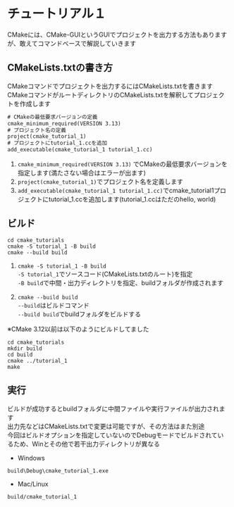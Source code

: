 # チュートリアル１
CMakeには、CMake-GUIというGUIでプロジェクトを出力する方法もありますが、敢えてコマンドベースで解説していきます

## CMakeLists.txtの書き方

CMakeコマンドでプロジェクトを出力するにはCMakeLists.txtを書きます  
CMakeコマンドがルートディレクトリのCMakeLists.txtを解釈してプロジェクトを作成します  

```CMake:tutorial_1/CMakeLists.txt
# CMakeの最低要求バージョンの定義
cmake_minimum_required(VERSION 3.13)
# プロジェクト名の定義
project(cmake_tutorial_1)
# プロジェクトにtutorial_1.ccを追加
add_executable(cmake_tutorial_1 tutorial_1.cc)
```

1. `cmake_minimum_required(VERSION 3.13)` でCMakeの最低要求バージョンを指定します(満たさない場合はエラーが出ます)   
2. `project(cmake_tutorial_1)`でプロジェクト名を定義します  
3. `add_executable(cmake_tutorial_1 tutorial_1.cc)`でcmake_tutorial1プロジェクトにtutorial_1.ccを追加します(tutorial_1.ccはただのhello, world)  

## ビルド

```
cd cmake_tutorials
cmake -S tutorial_1 -B build
cmake --build build
```

1. `cmake -S tutorial_1 -B build`  
    `-S tutorial_1`でソースコード(CMakeLists.txtのルート)を指定  
    `-B build`で中間・出力ディレクトリを指定、buildフォルダが作成されます

2. `cmake --build build`  
    `--build`はビルドコマンド  
    `--build build`でbuildフォルダをビルドする  

※CMake 3.12以前は以下のようにビルドしてました  

```
cd cmake_tutorials
mkdir build
cd build
cmake ../tutorial_1
make
```

## 実行
ビルドが成功するとbuildフォルダに中間ファイルや実行ファイルが出力されます  
出力先などはCMakeLists.txtで変更は可能ですが、その方法はまた別途  
今回はビルドオプションを指定していないのでDebugモードでビルドされているため、Winとその他で若干出力ディレクトリが異なる  
- Windows

```
build\Debug\cmake_tutorial_1.exe
```

- Mac/Linux

```
build/cmake_tutorial_1
```
